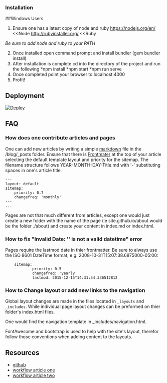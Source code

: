 ### Installation ###

##Windows Users

1. Ensure one has a latest copy of node and ruby
    https://nodejs.org/en/ <<Node
    http://rubyinstaller.org/ <<Ruby

*Be sure to add node and ruby to your PATH*

2. Once installed open command prompt and install bundler (gem bundler install)
3. After installation is complete cd into the directory of the project and run the following
    *npm install
    *npm start
    *npm run serve
4. Once completed point your browser to localhost:4000
5. Profit!

## Deployment ##

[![Deploy](https://www.herokucdn.com/deploy/button.svg)](https://heroku.com/deploy)

## FAQ ##

### How does one contribute articles and pages ###

One can add new articles by writing a simple [markdown](http://daringfireball.net/projects/markdown)
file in the /blog/_posts folder. Ensure that there is [Frontmater](jekyllrb.com/docs/frontmatter) 
at the top of your article selecting the default template layout and priority
for the sitemap. The filename structure follows YEAR-MONTH-DAY-Title.md with
'-' substituting spaces in one's article title.

    ---
    layout: default
    sitemap:
        priority: 0.7
        changefreq: 'monthly'
    ---
    ...

Pages are not that much different from articles, except one would just create
a new folder with the name of the page (ie site.github.io/about would be
the folder ./about) and create your content in index.md or index.html.


### How to fix "Invalid Date: '' is not a valid datetime" error ###

Pages require the lastmod date in thier frontmatter. Be sure to always use
the ISO 8601 DateTime format, e.g. 2008-10-31T15:07:38.6875000-05:00:

        sitemap:
                priority: 0.5
                changefreq: 'yearly'
                lastmod: 2015-12-15T14:31:54.336512812

### How to Change layout or add new links to the navigation ###

Global layout changes are made in the files located in `_layouts` and
`_includes`. While individual page layout changes can be preformed on thier
folder's index.html files.

One would find the navigation template in _includes/navigation.html.

FontAwesome and bootstrap is used to help with the site's layout, therefor
follow those conventions when adding content to the layouts.


## Resources ##

* [github](https://github.com/freecodecampdallas/freecodecampdallas.github.io)
* [workflow article one](http://www.aymerick.com/2014/07/22/jekyll-github-pages-bower-bootstrap.html)
* [workflow article two](http://www.pletscher.org/blog/2013/05/27/website.html)
